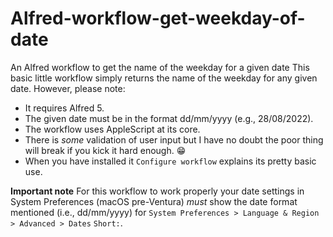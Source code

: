# Alfred-workflow-get-weekday-of-date
An Alfred workflow to get the name of the weekday for a given date
This basic little workflow simply returns the name of the weekday for any given date. However, please note:
- It requires Alfred 5.
- The given date must be in the format dd/mm/yyyy (e.g., 28/08/2022).
- The workflow uses AppleScript at its core.
- There is *some* validation of user input but I have no doubt the poor thing will break if you kick it hard enough. 😁
- When you have installed it `Configure workflow` explains its pretty basic use.

**Important note**
For this workflow to work properly your date settings in System Preferences (macOS pre-Ventura) *must* show the date format mentioned (i.e., dd/mm/yyyy) for `System Preferences > Language & Region > Advanced > Dates` `Short:`.
